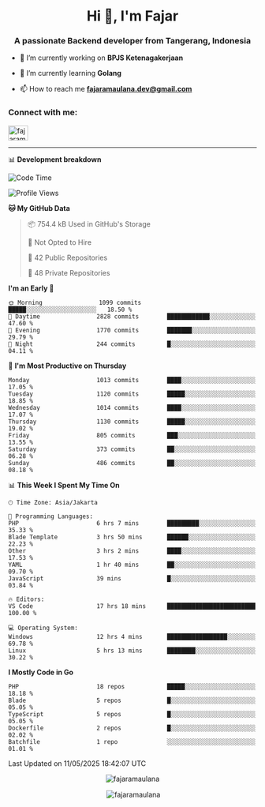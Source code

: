 <h1 align="center">Hi 👋, I'm Fajar</h1>
<h3 align="center">A passionate Backend developer from Tangerang, Indonesia</h3>

<!-- <p align="left"> <img src="https://komarev.com/ghpvc/?username=fajaramaulana&label=Profile%20views&color=0e75b6&style=flat" alt="fajaramaulana" /> </p> -->

- 🔭 I’m currently working on **BPJS Ketenagakerjaan**

- 🌱 I’m currently learning **Golang**

- 📫 How to reach me **fajaramaulana.dev@gmail.com**

<h3 align="left">Connect with me:</h3>
<p align="left">
<a href="https://linkedin.com/in/fajar-agus-maulana-73533a180/" target="blank"><img align="center" src="https://raw.githubusercontent.com/rahuldkjain/github-profile-readme-generator/master/src/images/icons/Social/linked-in-alt.svg" alt="fajaramaulana" height="30" width="40" /></a>
</p>

-------

📊 **Development breakdown**
<!--START_SECTION:waka-->
![Code Time](http://img.shields.io/badge/Code%20Time-2%2C949%20hrs%2038%20mins-blue)

![Profile Views](http://img.shields.io/badge/Profile%20Views-0-blue)

**🐱 My GitHub Data** 

> 📦 754.4 kB Used in GitHub's Storage 
 > 
> 🚫 Not Opted to Hire
 > 
> 📜 42 Public Repositories 
 > 
> 🔑 48 Private Repositories 
 > 
**I'm an Early 🐤** 

```text
🌞 Morning                1099 commits        █████░░░░░░░░░░░░░░░░░░░░   18.50 % 
🌆 Daytime                2828 commits        ████████████░░░░░░░░░░░░░   47.60 % 
🌃 Evening                1770 commits        ███████░░░░░░░░░░░░░░░░░░   29.79 % 
🌙 Night                  244 commits         █░░░░░░░░░░░░░░░░░░░░░░░░   04.11 % 
```
📅 **I'm Most Productive on Thursday** 

```text
Monday                   1013 commits        ████░░░░░░░░░░░░░░░░░░░░░   17.05 % 
Tuesday                  1120 commits        █████░░░░░░░░░░░░░░░░░░░░   18.85 % 
Wednesday                1014 commits        ████░░░░░░░░░░░░░░░░░░░░░   17.07 % 
Thursday                 1130 commits        █████░░░░░░░░░░░░░░░░░░░░   19.02 % 
Friday                   805 commits         ███░░░░░░░░░░░░░░░░░░░░░░   13.55 % 
Saturday                 373 commits         ██░░░░░░░░░░░░░░░░░░░░░░░   06.28 % 
Sunday                   486 commits         ██░░░░░░░░░░░░░░░░░░░░░░░   08.18 % 
```


📊 **This Week I Spent My Time On** 

```text
🕑︎ Time Zone: Asia/Jakarta

💬 Programming Languages: 
PHP                      6 hrs 7 mins        █████████░░░░░░░░░░░░░░░░   35.33 % 
Blade Template           3 hrs 50 mins       ██████░░░░░░░░░░░░░░░░░░░   22.23 % 
Other                    3 hrs 2 mins        ████░░░░░░░░░░░░░░░░░░░░░   17.53 % 
YAML                     1 hr 40 mins        ██░░░░░░░░░░░░░░░░░░░░░░░   09.70 % 
JavaScript               39 mins             █░░░░░░░░░░░░░░░░░░░░░░░░   03.84 % 

🔥 Editors: 
VS Code                  17 hrs 18 mins      █████████████████████████   100.00 % 

💻 Operating System: 
Windows                  12 hrs 4 mins       █████████████████░░░░░░░░   69.78 % 
Linux                    5 hrs 13 mins       ████████░░░░░░░░░░░░░░░░░   30.22 % 
```

**I Mostly Code in Go** 

```text
PHP                      18 repos            █████░░░░░░░░░░░░░░░░░░░░   18.18 % 
Blade                    5 repos             █░░░░░░░░░░░░░░░░░░░░░░░░   05.05 % 
TypeScript               5 repos             █░░░░░░░░░░░░░░░░░░░░░░░░   05.05 % 
Dockerfile               2 repos             █░░░░░░░░░░░░░░░░░░░░░░░░   02.02 % 
Batchfile                1 repo              ░░░░░░░░░░░░░░░░░░░░░░░░░   01.01 % 
```




 Last Updated on 11/05/2025 18:42:07 UTC
<!--END_SECTION:waka-->
<p align="center"><img align="center" src="https://github-readme-stats.vercel.app/api/top-langs?username=fajaramaulana&show_icons=true&locale=en&layout=compact" alt="fajaramaulana" /></p>

<p align="center">&nbsp;<img align="center" src="https://github-readme-stats.vercel.app/api?username=fajaramaulana&show_icons=true&locale=en" alt="fajaramaulana" /></p>
